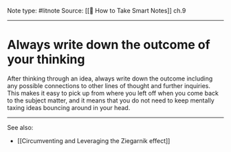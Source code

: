 Note type: #litnote
Source: [[📖 How to Take Smart Notes]] ch.9

---
# Always write down the outcome of your thinking
After thinking through an idea, always write down the outcome including any possible connections to other lines of thought and further inquiries. This makes it easy to pick up from where you left off when you come back to the subject matter, and it means that you do not need to keep mentally taxing ideas bouncing around in your head.

---
See also:
- [[Circumventing and Leveraging the Ziegarnik effect]]